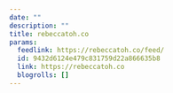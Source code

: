 ```yaml
---
date: ""
description: ""
title: rebeccatoh.co
params:
  feedlink: https://rebeccatoh.co/feed/
  id: 9432d6124e479c831759d22a866635b8
  link: https://rebeccatoh.co
  blogrolls: []
---
```

